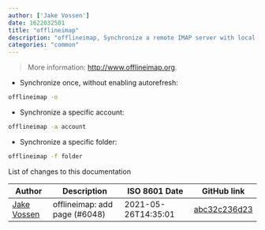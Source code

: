 ```yaml
---
author: ['Jake Vossen']
date: 1622032501
title: "offlineimap"
description: "offlineimap, Synchronize a remote IMAP server with local Maildir folders."
categories: "common"
---
```

> More information: <http://www.offlineimap.org>.

- Synchronize once, without enabling autorefresh:

```bash
offlineimap -o
```

- Synchronize a specific account:

```bash
offlineimap -a account
```

- Synchronize a specific folder:

```bash
offlineimap -f folder
```
List of changes to this documentation


Author | Description | ISO 8601 Date | GitHub link
------|-----|-----|-----
[Jake Vossen](mailto:jake@vossen.dev) | offlineimap: add page (#6048) | 2021-05-26T14:35:01 | [abc32c236d23](https://github.com/tldr-pages/tldr/commit/abc32c236d234bb6d4b7f009d19f0d78a9532be7)

